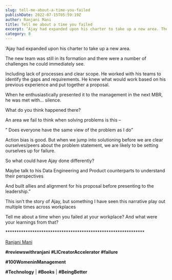```yaml
---
slug: tell-me-about-a-time-you-failed
publishDate: 2022-07-15T05:59:19Z
author: Ranjani Mani
title: Tell me about a time you failed 
excerpt: ‘Ajay had expanded upon his charter to take up a new area. The new team was still in its formation and there were a number of challenges he could immediately see. Including lack of processes and clear scope. He worked with his teams to identify the gaps and requirements. He knew what would work based  ... 
category: 8
---
```


‘Ajay had expanded upon his charter to take up a new area.

The new team was still in its formation and there were a number of challenges he could immediately see.

Including lack of processes and clear scope. He worked with his teams to identify the gaps and requirements. He knew what would work based on his previous experience and put together a proposal.

When he enthusiastically presented it to the management in the next MBR, he was met with… silence.

What do you think happened there?

An area we fail to think when solving problems is this –

” Does everyone have the same view of the problem as I do”

Action bias is good. But when we jump into solutioning before we are clear ourselves/peers about the problem statement, we are likely to be setting ourselves up for failure.

So what could have Ajay done differently?

Maybe talk to his Data Engineering and Product counterparts to understand their perspectives

And built allies and alignment for his proposal before presenting to the leadership.”

This isn’t the story of Ajay, but something I have seen this narrative play out multiple times across workplaces

Tell me about a time when you failed at your workplace? And what were your learnings from that?

\*\*\*\*\*\*\*\*\*\*\*\*\*\*\*\*\*\*\*\*\*\*\*\*\*\*\*\*\*\*\*\*\*\*\*\*\*\*\*\*\*\*\*\*\*\*\*\*\*\*\*\*\*\*\*\*\*\*\*\*\*\*

[Ranjani Mani](https://www.linkedin.com/feed/#)

**#reviewswithranjani** **#LICreatorAccelerator** **#failure**

**#100WomeninManagement**

**#Technology** | **#Books** | **#BeingBetter**